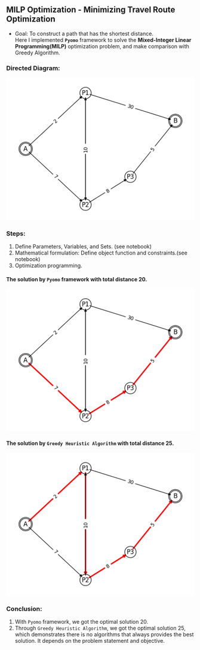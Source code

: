 ## MILP Optimization - Minimizing Travel Route Optimization
- Goal: To construct a path that has the shortest distance. <br>
Here I implemented **`Pyomo`** framework to solve the **Mixed-Integer Linear Programming(MILP)** optimization problem, and make comparison with Greedy Algorithm. <br>
### Directed Diagram:
<img src='Sample diagram.png'>

### Steps:
1. Define Parameters, Variables, and Sets. (see notebook)
2. Mathematical formulation: Define object function and constraints.(see notebook)
3. Optimization programming.

#### The solution by `Pyomo` framework with total distance **20**.
<img src='solution with pyomo.png'>

#### The solution by `Greedy Heuristic Algorithm` with total distance **25**.
<img src='solution with greedy.png'>

### Conclusion:
1. With `Pyomo` framework, we got the optimal solution 20.
2. Through `Greedy Heuristic Algorithm`, we got the optimal solution 25, which demonstrates there is no algorithms that always provides the best solution. It depends on the problem statement and objective.
